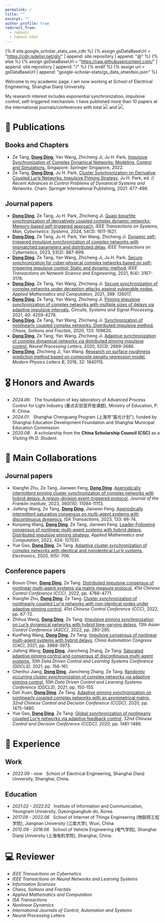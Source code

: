 ```yaml
---
permalink: /
title: ""
excerpt: ""
author_profile: true
redirect_from: 
  - /about/
  - /about.html
---
```


{% if site.google_scholar_stats_use_cdn %}
{% assign gsDataBaseUrl = "https://cdn.jsdelivr.net/gh/" | append: site.repository | append: "@" %}
{% else %}
{% assign gsDataBaseUrl = "https://raw.githubusercontent.com/" | append: site.repository | append: "/" %}
{% endif %}
{% assign url = gsDataBaseUrl | append: "google-scholar-stats/gs_data_shieldsio.json" %}

<span class='anchor' id='about-me'></span>

Welcome to my academic page. I am now working at School of Electrical Engineering, Shanghai Dianji University.

My research interest includes exponential synchronization, impulsive control, self-triggered mechanism. I have published more than 10 papers at the international journals/conferences with total <a href='https://scholar.google.com/citations?user=DysRrzMAAAAJ'><img src="https://img.shields.io/endpoint?url={{ url | url_encode }}&logo=Google%20Scholar&labelColor=f6f6f6&color=9cf&style=flat&label=citations"></a> and ![](https://img.shields.io/badge/h--index-6-brightgreen).

<!--<span id='aaa'></span>-->


<!--# 🔥 News
- *2022.09*: &nbsp; Engage in School of Electrical Engineering, Shanghai Dianji University.
- *2022.06*: &nbsp; Graduate from Jiangnan University and get Ph. D. degree. -->

# 📝 Publications 
## **Books and Chapters** 
- Ze Tang, **<u>Dong Ding</u>**, Yan Wang, Zhicheng Ji, Ju H. Park, [Impulsive Synchronization of Complex Dynamical Networks: Modeling, Control and Simulations](https://link.springer.com/book/10.1007/978-981-16-5383-4), Singapore: Springer Singapore, 2022. <strong><span class='show_paper_citations' data='DysRrzMAAAAJ:UebtZRa9Y70C'></span></strong>
- Ze Tang, **<u>Dong Ding</u>**, Ju H. Park, [Cluster Synchronization on Derivative Coupled Lur’e Networks: Impulsive Pinning Strategy](https://link.springer.com/chapter/10.1007/978-3-030-49123-9_20), Ju H. Park, ed. // *Recent Advances in Control Problems of Dynamical Systems and Networks*. Cham: Springer International Publishing, 2021: 477-498. 

## **Journal papers**
- **<u>Dong Ding</u>**, Ze Tang, Ju H. Park, Zhicheng Ji. [Quasi-bipartite synchronization of derivatively coupled complex dynamic networks: Memory-based self-triggered approach](https://ieeexplore.ieee.org/document/10320378), *IEEE Transactions on Systems, Man, Cybernetics: Systems*, 2024, 54(3): 1611-1621. <strong><span class='show_paper_citations' data='DysRrzMAAAAJ:Zph67rFs4hoC'></span></strong>
- **<u>Dong Ding</u>**, Ze Tang, Ju H. Park, Yan Wang, Zhicheng Ji. [Dynamic self-triggered impulsive synchronization of complex networks with mismatched parameters and distributed delay](https://ieeexplore.ieee.org/abstract/document/9774960/), *IEEE Transactions on Cybernetics*, 2023, 53(2): 887-899. <strong><span class='show_paper_citations' data='DysRrzMAAAAJ:5nxA0vEk-isC'></span></strong>
- **<u>Dong Ding</u>**, Ze Tang, Yan Wang, Zhicheng Ji, Ju H. Park. [Secure synchronization for cyber-physical complex networks based on self-triggering impulsive control: Static and dynamic method](https://ieeexplore.ieee.org/abstract/document/9521828), *IEEE Transactions on Network Science and Engineering*, 2021, 8(4): 3167-3178. <strong><span class='show_paper_citations' data='DysRrzMAAAAJ:W7OEmFMy1HYC'></span></strong>
- **<u>Dong Ding</u>**, Ze Tang, Yan Wang, Zhicheng Ji. [Secure synchronization of complex networks under deception attacks against vulnerable nodes](https://www.sciencedirect.com/science/article/abs/pii/S0096300321000655), *Applied Mathematics and Computation*, 2021, 399: 126017. <strong><span class='show_paper_citations' data='DysRrzMAAAAJ:UeHWp8X0CEIC'></span></strong>
- **<u>Dong Ding</u>**, Ze Tang, Yan Wang, Zhicheng Ji. [Pinning impulsive synchronization of complex networks with multiple sizes of delays via adaptive impulsive intervals](https://link.springer.com/article/10.1007/s00034-021-01682-0), *Circuits, Systems and Signal Processing*, 2021, 40: 4259-4278. <strong><span class='show_paper_citations' data='DysRrzMAAAAJ:IjCSPb-OGe4C'></span></strong>
- **<u>Dong Ding</u>**, Ze Tang, Yan Wang, Zhicheng Ji. [Synchronization of nonlinearly coupled complex networks: Distributed impulsive method](https://www.sciencedirect.com/science/article/abs/pii/S0960077920300199), *Chaos, Solitons and Fractals*, 2020, 133: 109620. <strong><span class='show_paper_citations' data='DysRrzMAAAAJ:u5HHmVD_uO8C'></span></strong>
- **<u>Dong Ding</u>**, Ze Tang, Yan Wang, Zhicheng Ji. [Adaptive synchronization of complex dynamical networks via distributed pinning impulsive control](https://link.springer.com/article/10.1007/s11063-020-10373-x), *Neural Processing Letters*, 2020, 52(3): 2669-2686. <strong><span class='show_paper_citations' data='DysRrzMAAAAJ:9yKSN-GCB0IC'></span></strong>
- **<u>Dong Ding</u>**, Zhicheng Ji, Yan Wang. [Research on surface roughness prediction method based on composite penalty regression model](https://www.worldscientific.com/doi/abs/10.1142/S0217984918401152), *Modern Physics Letters B*, 2018, 32: 1840115. <strong><span class='show_paper_citations' data='DysRrzMAAAAJ:d1gkVwhDpl0C'></span></strong>

# 🎖 Honors and Awards
- *2024.06*: &nbsp; The foundation of key laboratory of Advanced Process Control for Light Industry (重点实验室开放课题), Ministry of Education, P. R. China.
- *2024.01*: &nbsp; Shanghai Chenguang Program (上海市“晨光计划”), funded by Shanghai Education Development Foundation and Shanghai Municipal Education Commission.
- *2020.08*: &nbsp; A scholarship from the **China Scholarship Council (CSC)** as a *Visiting Ph.D. Student*.

# 💬 Main Collaborations
## **Journal papers**
- Xiangfei Zhu, Ze Tang, Jianwen Feng, **<u>Dong Ding</u>**. [Aperiodically intermittent pinning cluster synchronization of complex networks with hybrid delays: A region-division event-triggered protocol](https://www.sciencedirect.com/science/article/pii/S0016003223005197), *Journal of the Franklin Institute*, 2023, 360(15): 11094-11113. <strong><span class='show_paper_citations' data='DysRrzMAAAAJ:KlAtU1dfN6UC'></span></strong>
- Jiafeng Wang, Ze Tang, **<u>Dong Ding</u>**, Jianwen Feng. [Aperiodically intermittent saturation consensus on multi-agent systems with discontinuous dynamics](https://www.sciencedirect.com/science/article/abs/pii/S0019057822003408), *ISA Transactions*, 2023, 133: 66-74. <strong><span class='show_paper_citations' data='DysRrzMAAAAJ:MXK_kJrjxJIC'></span></strong>
- Kunpeng Wang, **<u>Dong Ding</u>**, Ze Tang, Jianwen Feng. [Leader-Following consensus of nonlinear multi-agent systems with hybrid delays: Distributed impulsive pinning strategy](https://www.sciencedirect.com/science/article/abs/pii/S0096300322001175), *Applied Mathematics and Computation*, 2022, 424: 127031. <strong><span class='show_paper_citations' data='DysRrzMAAAAJ:hqOjcs7Dif8C'></span></strong>
- Yue Gao, **<u>Dong Ding</u>**, Ze Tang. [Adaptive cluster synchronization of complex networks with identical and nonidentical Lur’e systems](https://www.mdpi.com/2079-9292/9/5/706), *Electronics*, 2020, 9(5): 706. <strong><span class='show_paper_citations' data='DysRrzMAAAAJ:2osOgNQ5qMEC'></span></strong>

## **Conference papers**
- Boxun Chen, **<u>Dong Ding</u>**, Ze Tang. [Distributed impulsive consensus of nonlinear multi-agent systems via matrix measure protocol](https://ieeexplore.ieee.org/abstract/document/9902281), *41st Chinese Control Conference (CCC)*, 2022, pp. 4766-4771.
- Xiangfei Zhu, **<u>Dong Ding</u>**, Ze Tang. [Cluster synchronization of nonlinearly coupled Lur'e networks with non-identical nodes under adaptive pinning control](https://ieeexplore.ieee.org/abstract/document/9901864/), *41st Chinese Control Conference (CCC)*, 2022, pp. 67-72.
- Zhihua Wang, **<u>Dong Ding</u>**, Ze Tang. [Impulsive pinning synchronization on Lur’e dynamical networks with hybrid time-varying delays](https://ieeexplore.ieee.org/abstract/document/9828339/), *13th Asian Control Conference (ASCC)*, 2022, pp. 280-285.
- KunPeng Wang, **<u>Dong Ding</u>**, Ze Tang. [Impulsive consensus of nonlinear multi-agent systems with hybrid delays](https://ieeexplore.ieee.org/abstract/document/9728607/), *China Automation Congress (CAC)*, 2021, pp. 3968-3973.
- Jiafeng Wang, **<u>Dong Ding</u>**, Jiancheng Zhang, Ze Tang. [Saturated adaptive pinning control and consensus of discontinuous multi-agent systems](https://ieeexplore.ieee.org/abstract/document/9455563/), *10th Data Driven Control and Learning Systems Conference (DDCLS)*, 2021, pp. 156-161.
- Chenhui Jiang, **<u>Dong Ding</u>**, Jiancheng Zhang, Ze Tang. [Randomly occurring cluster synchronization of complex networks via adaptive pinning control](https://ieeexplore.ieee.org/abstract/document/9455459/), *10th Data Driven Control and Learning Systems Conference (DDCLS)*, 2021, pp. 150-155.
- Deli Xuan, **<u>Dong Ding</u>**, Ze Tang. [Adaptive pinning synchronization on nonlinearly coupled complex networks with an asymmetrical matrix](https://ieeexplore.ieee.org/abstract/document/9164731/), *32nd Chinese Control and Decision Conference (CCDC)*, 2020, pp. 1475-1480.
- Yue Gao, **<u>Dong Ding</u>**, Ze Tang. [Global synchronization of nonlinearly coupled Lur’e networks via adaptive feedback control](https://ieeexplore.ieee.org/abstract/document/9164879/), *32nd Chinese Control and Decision Conference (CCDC)*, 2020, pp. 1481-1486.


# 📖 Experience
## **Work**
- *2022.09 - now* &nbsp; School of Electrical Engineering, Shanghai Dianji University, Shanghai, China.

## **Education**
- *2021.02 - 2022.02* &nbsp; Institute of Information and Communication, Yeungnam University, Gyeongsangbuk-do, Korea.
- *2017.09 - 2022.06* &nbsp; School of Internet of Things Engineering (物联网工程学院), Jiangnan University (江南大学), Wuxi, China. 
- *2012.09 - 2016.06* &nbsp; School of Vehicle Engineering (电气学院), Shanghai Dianji University (上海电机学院), Shanghai, China. 

# 💻 Reviewer
- *IEEE Transactions on Cybernetics*
- *IEEE Transactions on Neural Networks and Learning Systems*
- *Information Sciences*
- *Chaos, Solitons and Fractals*
- *Applied Mathematics and Computation*
- *ISA Transactions*
- *Nonlinear Dynamics*
- *International Journals of Control, Automation and Systems*
- *Neural Processing Letters*
